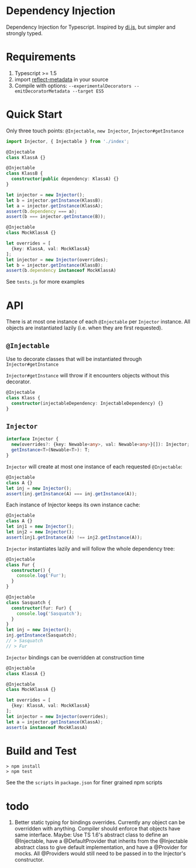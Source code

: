 # Dependency Injection

Dependency Injection for Typescript. Inspired by [di.js](https://github.com/angular/di.js/), but simpler and strongly typed.

# Requirements

1. Typescript >= 1.5
2. import [reflect-metadata](https://www.npmjs.com/package/reflect-metadata) in your source
3. Compile with options: `--experimentalDecorators --emitDecoratorMetadata --target ES5`


# Quick Start

Only three touch points: `@Injectable`, `new Injector`, `Injector#getInstance`

```typescript
import Injector, { Injectable } from './index';

@Injectable
class KlassA {}

@Injectable
class KlassB {
  constructor(public dependency: KlassA) {}
}

let injector = new Injector();
let b = injector.getInstance(KlassB);
let a = injector.getInstance(KlassA);
assert(b.dependency === a);
assert(b === injector.getInstance(B));

@Injectable
class MockKlassA {}

let overrides = [
  {key: KlassA, val: MockKlassA}
];
let injector = new Injector(overrides);
let b = injector.getInstance(KlassB);
assert(b.dependency instanceof MockKlassA)
```
See `tests.js` for more examples

# API

There is at most one instance of each `@Injectable` per `Injector` instance.
All objects are instantiated lazily (i.e. when they are first requested).

## `@Injectable`

Use to decorate classes that will be instantiated through `Injector#getInstance`

`Injector#getInstance` will throw if it encounters objects without this decorator.

```typescript
@Injectable
class Klass {
  constructor(injectableDependency: InjectableDependency) {}
}
```

## `Injector`

```typescript
interface Injector {
  new(overrides?: {key: Newable<any>, val: Newable<any>}[]): Injector;
  getInstance<T>(Newable<T>): T;
}
```

`Injector` will create at most one instance of each requested `@Injectable`:

```typescript
@Injectable
class A {}
let inj = new Injector();
assert(inj.getInstance(A) === inj.getInstance(A));
```

Each instance of Injector keeps its own instance cache:

```typescript
@Injectable
class A {}
let inj1 = new Injector();
let inj2 = new Injector();
assert(inj1.getInstance(A) !== inj2.getInstance(A));
```

`Injector` instantiates lazily and will follow the whole dependency tree:

```typescript
@Injectable
class Fur {
  constructor() {
    console.log('Fur');
  }
}

@Injectable
class Sasquatch {
  constructor(fur: Fur) {
    console.log('Sasquatch');
  }
}
let inj = new Injector();
inj.getInstance(Sasquatch);
// > Sasquatch
// > Fur
```

`Injector` bindings can be overridden at construction time

```typescript
@Injectable
class KlassA {}

@Injectable
class MockKlassA {}

let overrides = [
  {key: KlassA, val: MockKlassA}
];
let injector = new Injector(overrides);
let a = injector.getInstance(KlassA);
assert(a instanceof MockKlassA)
```

# Build and Test

    > npm install
    > npm test

See the the `scripts` in `package.json` for finer grained npm scripts

# todo

1. Better static typing for bindings overrides. Currently any object can be overridden with anything. Compiler should enforce that objects have same interface. Maybe: Use TS 1.6's abstract class to define an @Injectable, have a @DefaultProvider that inherits from the @Injectable abstract class to give default implementation, and have a @Provider for mocks. All @Providers would still need to be passed in to the Injector's constructor.
